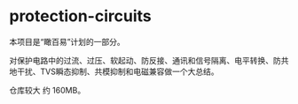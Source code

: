 # protection-circuits

本项目是“瞰百易”计划的一部分。

对保护电路中的过流、过压、软起动、防反接、通讯和信号隔离、电平转换、防共地干扰、TVS瞬态抑制、共模抑制和电磁兼容做一个大总结。

仓库较大 约 160MB。
